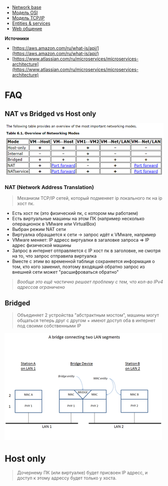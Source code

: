 * [Network base](resources/netbase.md)
* [Модель OSI](resources/osi.md)
* [Модель TCP/IP](resources/tcpip.md)
* [Entities & services](resources/network-entities.md)
* [Web общение](resources/web-communication.md)

**Источники**
* [https://aws.amazon.com/ru/what-is/api/](https://aws.amazon.com/ru/what-is/api/)
* [https://www.atlassian.com/ru/microservices/microservices-architecture](https://www.atlassian.com/ru/microservices/microservices-architecture)
# FAQ
## NAT vs Bridged vs Host only
![](resources/image-storage/Pasted%20image%2020250418125405.png)
### NAT (Network Address Translation)
> Механизм TCP/IP сетей, который подменяет ip локального пк на ip хост пк.
* Есть хост пк (это физический пк, с котором мы работаем)
* Есть виртуальные машины на этом ПК (например несколько операционок в VMware или VirtualBox)
* Выбран режим NAT сети
* Виртуалка обращается к сети -> запрос идёт к VMware, например
* VMware меняет: IP адресс виртуалки в загаловке запроса => IP адрес физической машины
* Запрос в интернет отправляется с IP хост пк в заголовке, не смотря на то, что запрос отправила виртуалка
* Вместе с этим во временной таблице сохраняется информация о том, кто кого заменил, поэтому входящий обратно запрос из внешней сети может "расшифроваться обратно"
> *Вообще это ещё частично решает проблему с тем, что кол-во IPv4 адрессов ограничено*
## Bridged
> Объединяет 2 устройства "абстрактным мостом", машины могут общаться теперь друг с другом + имеют доступ оба в интернет под своими собственными IP

![](resources/image-storage/Pasted%20image%2020250418125051.png)
# Host only
>  Дочернему ПК (или виртуалке) будет присвоен IP адресс, и доступ к этому адрессу будет только у хоста.